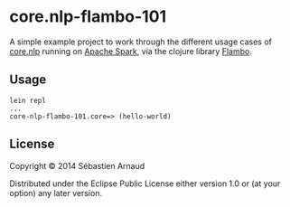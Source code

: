 # core.nlp-flambo-101

A simple example project to work through the different usage cases of [core.nlp](https://github.com/arnaudsj/core.nlp) running on [Apache Spark](https://spark.apache.org/), via the clojure library [Flambo](https://github.com/yieldbot/flambo).

## Usage

    lein repl
    ...
    core-nlp-flambo-101.core=> (hello-world)

## License

Copyright © 2014 Sébastien Arnaud

Distributed under the Eclipse Public License either version 1.0 or (at your option) any later version.
